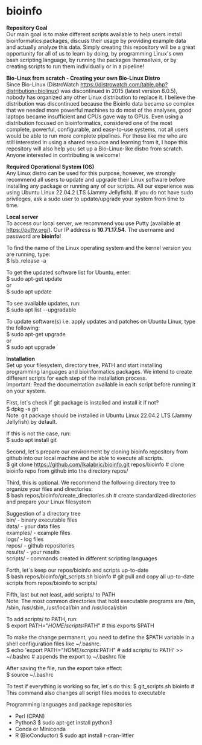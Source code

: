 # bioinfo
<b>Repository Goal</b><br>
Our main goal is to make different scripts available to help users install bioinformatics packages, discuss their usage by providing example data and actually analyze this data. Simply creating this repository will be a great opportunity for all of us to learn by doing, by programming Linux's own bash scripting language, by running the packages themselves, or by creating scripts to run them individually or in a pipeline!

<b>Bio-Linux from scratch - Creating your own Bio-Linux Distro</b><br>
Since Bio-Linux (DistroWatch https://distrowatch.com/table.php?distribution=biolinux) was discontinued in 2015 (latest version 8.0.5), nobody has organized any other Linux distribution to replace it. I believe the distribution was discontinued because the Bioinfo data became so complex that we needed more powerful machines to do most of the analyses, good laptops became insufficient and CPUs gave way to GPUs. Even using a distribution focused on bioinformatics, considered one of the most complete, powerful, configurable, and easy-to-use systems, not all users would be able to run more complete pipelines. For those like me who are still interested in using a shared resource and learning from it, I hope this repository will also help you set up a Bio-Linux-like distro from scratch. Anyone interested in contributing is welcome!

<b>Required Operational System (OS)</b><br>
Any Linux distro can be used for this purpose, however, we strongly recommend all users to update and upgrade their Linux software before installing any package or running any of our scripts. All our experience was using Ubuntu Linux 22.04.2 LTS (Jammy Jellyfish). If you do not have sudo privileges, ask a sudo user to update/upgrade your system from time to time. 

<b>Local server</b><br>
To access our local server, we recommend you use Putty (available at https://putty.org/). Our IP address is <b>10.71.17.54</b>. The username and password are <b>bioinfo</b>!

To find the name of the Linux operating system and the kernel version you are running, type:<br>
$ lsb_release -a<br>

To get the updated software list for Ubuntu, enter:<br>
$ sudo apt-get update<br>
or<br>
$ sudo apt update<br>

To see available updates, run:<br>
$ sudo apt list --upgradable<br>

To update software(s) i.e. apply updates and patches on Ubuntu Linux, type the following:<br>
$ sudo apt-get upgrade<br>
or<br>
$ sudo apt upgrade<br>

<b>Installation</b><br>
Set up your filesystem, directory tree, PATH and start installing programming languages and bioinformatics packages. We intend to create different scripts for each step of the installation process.<br>
Important: Read the documentation available in each script before running it on your system.<br> 

First, let´s check if git package is installed and install it if not?<br>
$ dpkg -s git<br>
Note: git package should be installed in Ubuntu Linux 22.04.2 LTS (Jammy Jellyfish) by default. 

If this is not the case, run:<br>
$ sudo apt install git<br>

Second, let´s prepare our environment by cloning bioinfo repository from github into our local machine and be able to execute all scripts.<br>
$ git clone https://github.com/lkalabric/bioinfo.git repos/bioinfo    # clone bioinfo repo from github into the directory repos/<br>

Third, this is optional. We recommend the following directory tree to organize your files and directories:<br>
$ bash repos/bioinfo/create_directories.sh                            # create standardized directories and prepare your Linux filesystem

Suggestion of a directory tree<br>
bin/ - binary executable files<br>
data/ - your data files<br>
examples/ - example files<br>
logs/ - log files<br>
repos/ - github repositories<br>
results/ - your results<br>
scripts/ - commands created in different scripting languages<br>

Forth, let´s keep our repos/bioinfo and scripts up-to-date<br>
$ bash repos/bioinfo/git_scripts.sh bioinfo                           # git pull and copy all up-to-date scripts from repos/bioinfo to scripts/

Fifth, last but not least, add scripts/ to PATH<br> 
Note: The most common directories that hold executable programs are /bin, /sbin, /usr/sbin, /usr/local/bin and /usr/local/sbin<br>

To add scripts/ to PATH, run:<br>
$ export PATH="$HOME/scripts:$PATH"                                     # this exports $PATH<br>

To make the change permanent, you need to define the $PATH variable in a shell configuration files like ~/.bashrc.<br>
$ echo 'export PATH="$HOME/scripts:$PATH" # add scripts/ to PATH' >> ~/.bashrc  # appends the export to ~/.bashrc file<br>

After saving the file, run the export take effect:<br>
$ source ~/.bashrc

To test if everything is working so far, let´s do this:
$ git_scripts.sh bioinfo                                             # This command also changes all script files modes to executable

Programming languages and package repositories
- Perl (CPAN)
- Python3
$ sudo apt-get install python3
- Conda or Miniconda
- R (BioConductor)
$ sudo apt install r-cran-littler

